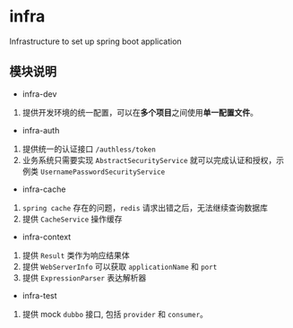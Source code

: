 # infra

Infrastructure to set up spring boot application

## 模块说明

- infra-dev

1. 提供开发环境的统一配置，可以在**多个项目**之间使用**单一配置文件**。

- infra-auth

1. 提供统一的认证接口 `/authless/token`
2. 业务系统只需要实现 `AbstractSecurityService` 就可以完成认证和授权，示例类 `UsernamePasswordSecurityService`

- infra-cache

1. `spring cache` 存在的问题，`redis` 请求出错之后，无法继续查询数据库
2. 提供 `CacheService` 操作缓存

- infra-context

1. 提供 `Result` 类作为响应结果体
2. 提供 `WebServerInfo` 可以获取 `applicationName` 和 `port`
3. 提供 `ExpressionParser` 表达解析器

- infra-test

1. 提供 mock `dubbo` 接口, 包括 `provider` 和 `consumer`。